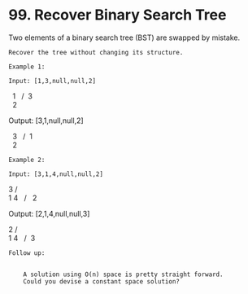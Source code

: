 # 99. Recover Binary Search Tree

Two elements of a binary search tree (BST) are swapped by mistake.

    Recover the tree without changing its structure.

    Example 1:

    Input: [1,3,null,null,2]

   1
  /
 3
  \
   2

Output: [3,1,null,null,2]

   3
  /
 1
  \
   2

    Example 2:

    Input: [3,1,4,null,null,2]

  3
 / \
1   4
   /
  2

Output: [2,1,4,null,null,3]

  2
 / \
1   4
   /
  3

    Follow up:

    
        A solution using O(n) space is pretty straight forward.
        Could you devise a constant space solution?